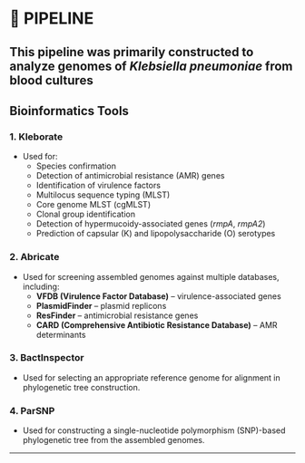 # 🧬 PIPELINE
**This pipeline was primarily constructed to analyze genomes of ***Klebsiella pneumoniae*** from blood cultures**
---
## Bioinformatics Tools

### 1. Kleborate 
- Used for:
  - Species confirmation  
  - Detection of antimicrobial resistance (AMR) genes  
  - Identification of virulence factors  
  - Multilocus sequence typing (MLST)  
  - Core genome MLST (cgMLST)  
  - Clonal group identification  
  - Detection of hypermucoidy-associated genes (*rmpA*, *rmpA2*)  
  - Prediction of capsular (K) and lipopolysaccharide (O) serotypes
     
### 2. Abricate
- Used for screening assembled genomes against multiple databases, including:  
  - **VFDB (Virulence Factor Database)** – virulence-associated genes  
  - **PlasmidFinder** – plasmid replicons  
  - **ResFinder** – antimicrobial resistance genes  
  - **CARD (Comprehensive Antibiotic Resistance Database)** – AMR determinants
    
### 3. BactInspector
- Used for selecting an appropriate reference genome for alignment in phylogenetic tree construction.  

### 4. ParSNP
- Used for constructing a single-nucleotide polymorphism (SNP)-based phylogenetic tree from the assembled genomes.  
---
